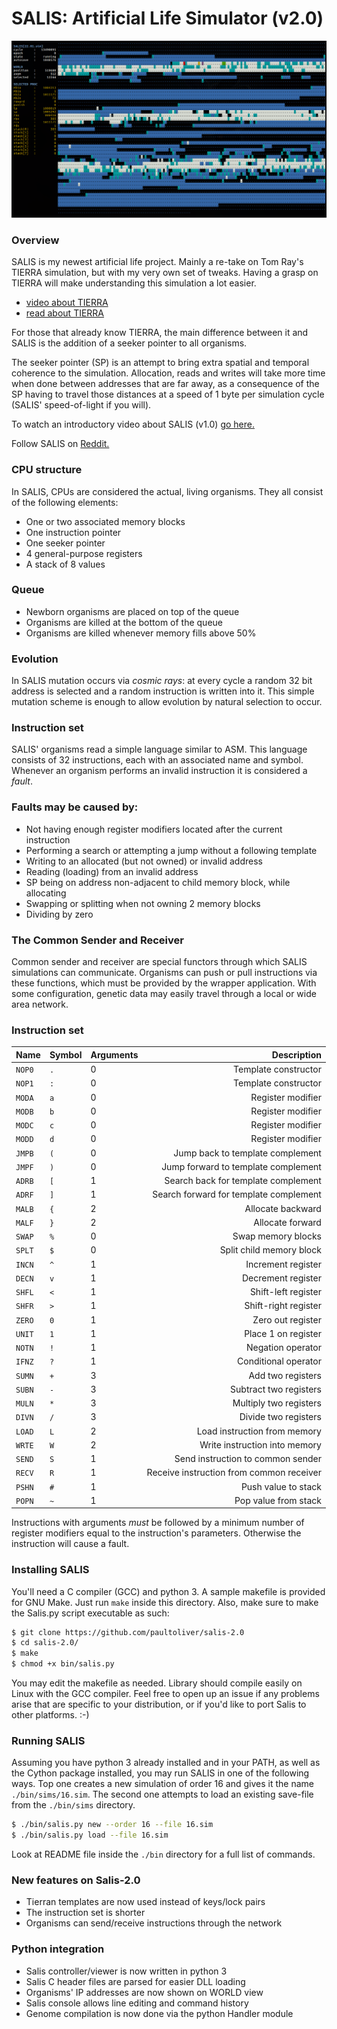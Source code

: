 # SALIS: Artificial Life Simulator (v2.0)

![SALIS running simulation](sim.png)

### Overview
SALIS is my newest artificial life project. Mainly a re-take on Tom Ray's
TIERRA simulation, but with my very own set of tweaks. Having a grasp on TIERRA
will make understanding this simulation a lot easier.

- [video about TIERRA](https://www.youtube.com/watch?v=Wl5rRGVD0QI)
- [read about TIERRA](http://life.ou.edu/pubs/doc/index.html#What)

For those that already know TIERRA, the main difference between it and SALIS is
the addition of a seeker pointer to all organisms.

The seeker pointer (SP) is an attempt to bring extra spatial and temporal
coherence to the simulation. Allocation, reads and writes will take more time
when done between addresses that are far away, as a consequence of the SP
having to travel those distances at a speed of 1 byte per simulation cycle
(SALIS' speed-of-light if you will).

To watch an introductory video about SALIS (v1.0)
[go here.](https://www.youtube.com/watch?v=jCFmOCvy6po)

Follow SALIS on
[Reddit.](https://www.reddit.com/r/salis/)

### CPU structure
In SALIS, CPUs are considered the actual, living organisms. They all consist of
the following elements:
- One or two associated memory blocks
- One instruction pointer
- One seeker pointer
- 4 general-purpose registers
- A stack of 8 values

### Queue
- Newborn organisms are placed on top of the queue
- Organisms are killed at the bottom of the queue
- Organisms are killed whenever memory fills above 50%

### Evolution
In SALIS mutation occurs via *cosmic rays*: at every cycle a random 32 bit
address is selected and a random instruction is written into it. This simple
mutation scheme is enough to allow evolution by natural selection to occur.

### Instruction set
SALIS' organisms read a simple language similar to ASM. This language
consists of 32 instructions, each with an associated name and symbol. Whenever
an organism performs an invalid instruction it is considered a *fault*.

### Faults may be caused by:
- Not having enough register modifiers located after the current instruction
- Performing a search or attempting a jump without a following template
- Writing to an allocated (but not owned) or invalid address
- Reading (loading) from an invalid address
- SP being on address non-adjacent to child memory block, while allocating
- Swapping or splitting when not owning 2 memory blocks
- Dividing by zero

### The Common Sender and Receiver
Common sender and receiver are special functors through which SALIS simulations
can communicate. Organisms can push or pull instructions via these functions,
which must be provided by the wrapper application. With some configuration,
genetic data may easily travel through a local or wide area network.

### Instruction set
|Name |Symbol |Arguments |Description |
|:------|:---|:----|-:|
|`NOP0` |`.` |0 |Template constructor |
|`NOP1` |`:` |0 |Template constructor |
|`MODA` |`a` |0 |Register modifier |
|`MODB` |`b` |0 |Register modifier |
|`MODC` |`c` |0 |Register modifier |
|`MODD` |`d` |0 |Register modifier |
|`JMPB` |`(` |0 |Jump back to template complement |
|`JMPF` |`)` |0 |Jump forward to template complement |
|`ADRB` |`[` |1 |Search back for template complement |
|`ADRF` |`]` |1 |Search forward for template complement |
|`MALB` |`{` |2 |Allocate backward |
|`MALF` |`}` |2 |Allocate forward |
|`SWAP` |`%` |0 |Swap memory blocks |
|`SPLT` |`$` |0 |Split child memory block |
|`INCN` |`^` |1 |Increment register |
|`DECN` |`v` |1 |Decrement register |
|`SHFL` |`<` |1 |Shift-left register |
|`SHFR` |`>` |1 |Shift-right register |
|`ZERO` |`0` |1 |Zero out register |
|`UNIT` |`1` |1 |Place 1 on register |
|`NOTN` |`!` |1 |Negation operator |
|`IFNZ` |`?` |1 |Conditional operator |
|`SUMN` |`+` |3 |Add two registers |
|`SUBN` |`-` |3 |Subtract two registers |
|`MULN` |`*` |3 |Multiply two registers |
|`DIVN` |`/` |3 |Divide two registers |
|`LOAD` |`L` |2 |Load instruction from memory |
|`WRTE` |`W` |2 |Write instruction into memory |
|`SEND` |`S` |1 |Send instruction to common sender |
|`RECV` |`R` |1 |Receive instruction from common receiver |
|`PSHN` |`#` |1 |Push value to stack |
|`POPN` |`~` |1 |Pop value from stack |

Instructions with arguments *must* be followed by a minimum number of register
modifiers equal to the instruction's parameters. Otherwise the instruction will
cause a fault.

### Installing SALIS
You'll need a C compiler (GCC) and python 3. A sample makefile is provided
for GNU Make. Just run `make` inside this directory. Also, make sure to make
the Salis.py script executable as such:
```bash
$ git clone https://github.com/paultoliver/salis-2.0
$ cd salis-2.0/
$ make
$ chmod +x bin/salis.py
```

You may edit the makefile as needed. Library should compile easily on Linux
with the GCC compiler. Feel free to open up an issue if any problems arise that
are specific to your distribution, or if you'd like to port Salis to other
platforms. :-)

### Running SALIS
Assuming you have python 3 already installed and in your PATH, as well as the
Cython package installed, you may run SALIS in one of the following ways. Top
one creates a new simulation of order 16 and gives it the name
`./bin/sims/16.sim`. The second one attempts to load an existing save-file from
the `./bin/sims` directory.
```bash
$ ./bin/salis.py new --order 16 --file 16.sim
$ ./bin/salis.py load --file 16.sim
```

Look at README file inside the `./bin` directory for a full list of commands.

### New features on Salis-2.0
- Tierran templates are now used instead of keys/lock pairs
- The instruction set is shorter
- Organisms can send/receive instructions through the network

### Python integration
- Salis controller/viewer is now written in python 3
- Salis C header files are parsed for easier DLL loading
- Organisms' IP addresses are now shown on WORLD view
- Salis console allows line editing and command history
- Genome compilation is now done via the python Handler module
